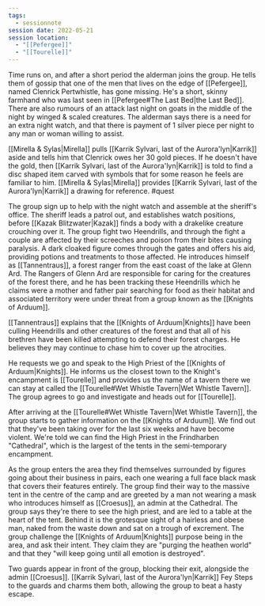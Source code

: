 ```yaml
---
tags:
  - sessionnote
session date: 2022-05-21
session location:
  - "[[Pefergee]]"
  - "[[Tourelle]]"
---
```


Time runs on, and after a short period the alderman joins the group. He tells them of gossip that one of the men that lives on the edge of [[Pefergee]], named Clenrick Pertwhistle, has gone missing. He's a short, skinny farmhand who was last seen in [[Pefergee#The Last Bed|the Last Bed]]. There are also rumours of an attack last night on goats in the middle of the night by winged & scaled creatures. The alderman says there is a need for an extra night watch, and that there is payment of 1 silver piece per night to any man or woman willing to assist.

[[Mirella & Sylas|Mirella]] pulls [[Karrik Sylvari, last of the Aurora'lyn|Karrik]] aside and tells him that Clenrick owes her 30 gold pieces. If he doesn't have the gold, then [[Karrik Sylvari, last of the Aurora'lyn|Karrik]] is told to find a disc shaped item carved with symbols that for some reason he feels are familiar to him. [[Mirella & Sylas|Mirella]] provides [[Karrik Sylvari, last of the Aurora'lyn|Karrik]] a drawing for reference. #quest

The group sign up to help with the night watch and assemble at the sheriff's office. The sheriff leads a patrol out, and establishes watch positions, before [[Kazak Blitzwater|Kazak]] finds a body with a drakelike creature crouching over it. The group fight two Heendrills, and through the fight a couple are affected by their screeches and poison from their bites causing paralysis. A dark cloaked figure comes through the gates and offers his aid, providing potions and treatments to those affected. He introduces himself as [[Tannentraus]], a forest ranger from the east coast of the lake at Glenn Ard. The Rangers of Glenn Ard are responsible for caring for the creatures of the forest there, and he has been tracking these Heendrills which he claims were a mother and father pair searching for food as their habitat and associated territory were under threat from a group known as the [[Knights of Arduum]].

[[Tannentraus]] explains that the [[Knights of Arduum|Knights]] have been culling Heendrills and other creatures of the forest and that all of his brethren have been killed attempting to defend their forest charges. He believes they may continue to chase him to cover up the atrocities.

He requests we go and speak to the High Priest of the [[Knights of Arduum|Knights]]. He informs us the closest town to the Knight's encampment is [[Tourelle]] and provides us the name of a tavern there we can stay at called the [[Tourelle#Wet Whistle Tavern|Wet Whistle Tavern]]. The group agrees to go and investigate and heads out for [[Tourelle]].

After arriving at the [[Tourelle#Wet Whistle Tavern|Wet Whistle Tavern]], the group starts to gather information on the [[Knights of Arduum]]. We find out that they've been taking over for the last six weeks and have become violent. We're told we can find the High Priest in the Frindharben "Cathedral", which is the largest of the tents in the semi-temporary encampment.

As the group enters the area they find themselves surrounded by figures going about their business in pairs, each one wearing a full face black mask that covers their features entirely. The group find their way to the massive tent in the centre of the camp and are greeted by a man not wearing a mask who introduces himself as [[Croesus]], an admin at the Cathedral. The group says they're there to see the high priest, and are led to a table at the heart of the tent. Behind it is the grotesque sight of a hairless and obese man, naked from the waste down and sat on a trough of excrement. The group challenge the [[Knights of Arduum|Knights]] purpose being in the area, and ask their intent. They claim they are "purging the heathen world" and that they "will keep going until all emotion is destroyed".

Two guards appear in front of the group, blocking their exit, alongside the admin [[Croesus]]. [[Karrik Sylvari, last of the Aurora'lyn|Karrik]] Fey Steps to the guards and charms them both, allowing the group to beat a hasty escape.